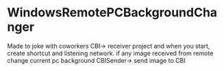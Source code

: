 # WindowsRemotePCBackgroundChanger

Made to joke with coworkers
CBI-> receiver project and when you start, create shortcut and listening network. if any image received from remote change current pc background
CBISender-> send image to CBI
